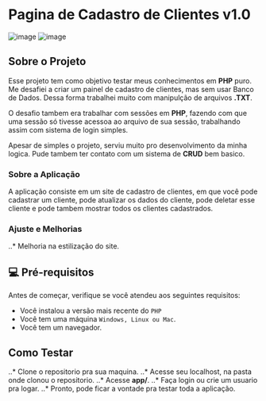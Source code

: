 # Pagina de Cadastro de Clientes v1.0  

![image](https://img.shields.io/badge/HTML5-E34F26?style=for-the-badge&logo=html5&logoColor=white) ![image](https://img.shields.io/badge/PHP-777BB4?style=for-the-badge&logo=php&logoColor=white)

## Sobre o Projeto  

 Esse projeto tem como objetivo testar meus conhecimentos em **PHP** puro. Me desafiei a criar um painel de cadastro de clientes, mas sem usar Banco de Dados. Dessa forma trabalhei muito com manipulção de arquivos **.TXT**.  


 O desafio tambem era trabalhar com sessões em **PHP**, fazendo com que uma sessão só tivesse acessoa ao arquivo de sua sessão, trabalhando assim com sistema de login simples.  


 Apesar de simples o projeto, serviu muito pro desenvolvimento da minha logica. Pude tambem ter contato com um sistema de **CRUD** bem basico.  

 ### Sobre a Aplicação
  A aplicação consiste em um site de cadastro de clientes, em que você pode cadastrar um cliente, pode atualizar os dados do cliente, pode deletar esse cliente e pode tambem mostrar todos os clientes cadastrados.


 ### Ajuste e Melhorias
 ..* Melhoria na estilização do site.
 
## 💻 Pré-requisitos

Antes de começar, verifique se você atendeu aos seguintes requisitos:
* Você instalou a versão mais recente do `PHP`
* Você tem uma máquina `Windows, Linux ou Mac`.
* Você tem um navegador.


## Como Testar
  ..* Clone o repositorio pra sua maquina.
  ..* Acesse seu localhost, na pasta onde clonou o repositorio.
  ..* Acesse **app/**.
  ..* Faça login ou crie um usuario pra logar.
  ..* Pronto, pode ficar a vontade pra testar toda a aplicação.


